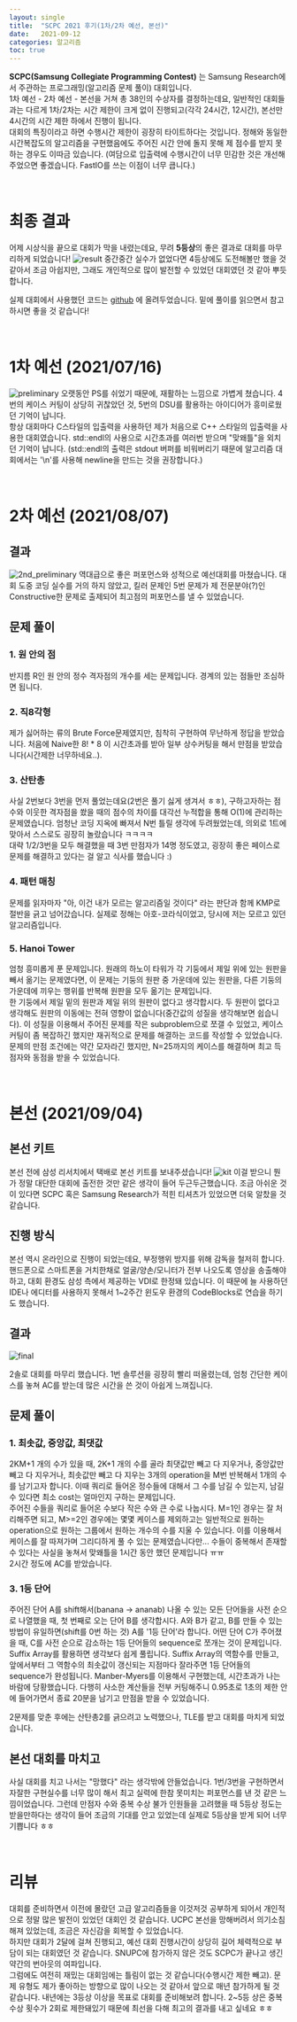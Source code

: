 ```yaml
---
layout: single
title:  "SCPC 2021 후기(1차/2차 예선, 본선)"
date:   2021-09-12
categories: 알고리즘
toc: true
---
```

**SCPC(Samsung Collegiate Programming Contest)** 는 Samsung Research에서 주관하는 프로그래밍(알고리즘 문제 풀이) 대회입니다.  
1차 예선 - 2차 예선 - 본선을 거쳐 총 38인의 수상자를 결정하는데요, 일반적인 대회들과는 다르게 1차/2차는 시간 제한이 크게 없이 진행되고(각각 24시간, 12시간), 본선만 4시간의 시간 제한 하에서 진행이 됩니다.  
대회의 특징이라고 하면 수행시간 제한이 굉장히 타이트하다는 것입니다. 정해와 동일한 시간복잡도의 알고리즘을 구현했음에도 주어진 시간 안에 돌지 못해 제 점수를 받지 못하는 경우도 이따금 있습니다.
(여담으로 입출력에 수행시간이 너무 민감한 것은 개선해주었으면 좋겠습니다. FastIO를 쓰는 이점이 너무 큽니다.)   

<br/>

# 최종 결과
어제 시상식을 끝으로 대회가 막을 내렸는데요, 무려 **5등상**의 좋은 결과로 대회를 마무리하게 되었습니다!
![result](/assets/images/210912/result.png)
중간중간 실수가 없었다면 4등상에도 도전해볼만 했을 것 같아서 조금 아쉽지만, 그래도 개인적으로 많이 발전할 수 있었던 대회였던 것 같아 뿌듯합니다.

실제 대회에서 사용했던 코드는 [github](https://github.com/DHdroid/CP-competitions/tree/master/SCPC/2021) 에 올려두었습니다. 밑에 풀이를 읽으면서 참고하시면 좋을 것 같습니다!

<br/>

# 1차 예선 (2021/07/16)
![preliminary](/assets/image/../images/210912/preliminary.png)
오랫동안 PS를 쉬었기 때문에, 재활하는 느낌으로 가볍게 쳤습니다. 4번의 케이스 커팅이 상당히 귀찮았던 것, 5번의 DSU를 활용하는 아이디어가 흥미로웠던 기억이 납니다.  
항상 대회마다 C스타일의 입출력을 사용하던 제가 처음으로 C++ 스타일의 입출력을 사용한 대회였습니다. std::endl의 사용으로 시간초과를 여러번 받으며 "맞왜틀"을 외치던 기억이 납니다. (std::endl의 출력은 stdout 버퍼를 비워버리기 때문에 알고리즘 대회에서는 '\n'를 사용해 newline을 만드는 것을 권장합니다.)

<br/>

# 2차 예선 (2021/08/07)
## 결과
![2nd_preliminary](/assets/image/../images/210912/2nd_preliminary.png)
역대급으로 좋은 퍼포먼스와 성적으로 예선대회를 마쳤습니다. 대회 도중 코딩 실수를 거의 하지 않았고, 킬러 문제인 5번 문제가 제 전문분야(?)인 Constructive한 문제로 출제되어 최고점의 퍼포먼스를 낼 수 있었습니다.
## 문제 풀이
### 1. 원 안의 점
반지름 R인 원 안의 정수 격자점의 개수를 세는 문제입니다. 경계의 있는 점들만 조심하면 됩니다.

### 2. 직8각형
제가 싫어하는 류의 Brute Force문제였지만, 침착히 구현하여 무난하게 정답을 받았습니다. 처음에 Naive한 8! * 8 이 시간초과를 받아 일부 상수커팅을 해서 만점을 받았습니다(시간제한 너무하네요..).

### 3. 산탄총
사실 2번보다 3번을 먼저 풀었는데요(2번은 풀기 싫게 생겨서 ㅎㅎ), 구하고자하는 점수와 이웃한 격자점을 쐈을 때의 점수의 차이를 대각선 누적합을 통해 O(1)에 관리하는 문제였습니다. 엄청난 코딩 지옥에 빠져서 N번 틀릴 생각에 두려웠었는데, 의외로 1트에 맞아서 스스로도 굉장히 놀랐습니다 ㅋㅋㅋㅋ  
대략 1/2/3번을 모두 해결했을 때 3번 만점자가 14명 정도였고, 굉장히 좋은 페이스로 문제를 해결하고 있다는 걸 알고 식사를 했습니다 :)

### 4. 패턴 매칭
문제를 읽자마자 "아, 이건 내가 모르는 알고리즘일 것이다" 라는 판단과 함께 KMP로 절반을 긁고 넘어갔습니다. 실제로 정해는 아호-코라식이었고, 당시에 저는 모르고 있던 알고리즘입니다.

### 5. Hanoi Tower
엄청 흥미롭게 푼 문제입니다. 원래의 하노이 타워가 각 기둥에서 제일 위에 있는 원판을 빼서 옮기는 문제였다면, 이 문제는 기둥의 원판 중 가운데에 있는 원판을, 다른 기둥의 가운데에 끼우는 행위를 반복해 원판을 모두 옮기는 문제입니다.  
한 기둥에서 제일 밑의 원판과 제일 위의 원판이 없다고 생각합시다. 두 원판이 없다고 생각해도 원판의 이동에는 전혀 영향이 없습니다(중간값의 성질을 생각해보면 쉽습니다). 이 성질을 이용해서 주어진 문제를 작은 subproblem으로 쪼갤 수 있었고, 케이스 커팅이 좀 복잡하긴 했지만 재귀적으로 문제를 해결하는 코드를 작성할 수 있었습니다.  
문제의 만점 조건에는 약간 모자라긴 했지만, N=25까지의 케이스를 해결하며 최고 득점자와 동점을 받을 수 있었습니다.

<br/>

# 본선 (2021/09/04)
## 본선 키트
본선 전에 삼성 리서치에서 택배로 본선 키트를 보내주셨습니다!
![kit](/assets/images/210912/kit.png)
이걸 받으니 뭔가 정말 대단한 대회에 출전한 것만 같은 생각이 들어 두근두근했습니다. 조금 아쉬운 것이 있다면 SCPC 혹은 Samsung Research가 적힌 티셔츠가 있었으면 더욱 알찼을 것 같습니다.

## 진행 방식
본선 역시 온라인으로 진행이 되었는데요, 부정행위 방지를 위해 감독을 철저히 합니다. 핸드폰으로 스마트폰을 거치한채로 얼굴/양손/모니터가 전부 나오도록 영상을 송출해야 하고, 대회 환경도 삼성 측에서 제공하는 VDI로 한정돼 있습니다. 이 때문에 늘 사용하던 IDE나 에디터를 사용하지 못해서 1~2주간 윈도우 환경의 CodeBlocks로 연습을 하기도 했습니다.

## 결과
![final](/assets/images/210912/final.png)

2솔로 대회를 마무리 했습니다. 1번 솔루션을 굉장히 빨리 떠올렸는데, 엄청 간단한 케이스를 놓쳐 AC를 받는데 많은 시간을 쓴 것이 아쉽게 느껴집니다.

## 문제 풀이
### 1. 최솟값, 중앙값, 최댓값
2KM+1 개의 수가 있을 때, 2K+1 개의 수를 골라 최댓값만 빼고 다 지우거나, 중앙값만 빼고 다 지우거나, 최솟값만 빼고 다 지우는 3개의 operation을 M번 반복해서 1개의 수를 남기고자 합니다. 이때 쿼리로 들어온 정수들에 대해서 그 수를 남길 수 있는지, 남길 수 있다면 최소 cost는 얼마인지 구하는 문제입니다.  
주어진 수들을 쿼리로 들어온 수보다 작은 수와 큰 수로 나눕시다. M=1인 경우는 잘 처리해주면 되고, M>=2인 경우에는 몇몇 케이스를 제외하고는 일반적으로 원하는 operation으로 원하는 그룹에서 원하는 개수의 수를 지울 수 있습니다. 이를 이용해서 케이스를 잘 따져가며 그리디하게 풀 수 있는 문제였습니다만... 수들이 중복해서 존재할 수 있다는 사실을 놓쳐서 맞왜틀을 1시간 동안 했던 문제입니다 ㅠㅠ  
2시간 정도에 AC를 받았습니다.

### 3. 1등 단어
주어진 단어 A를 shift해서(banana -> ananab) 나올 수 있는 모든 단어들을 사전 순으로 나열했을 때, 첫 번째로 오는 단어 B를 생각합시다. A와 B가 같고, B를 만들 수 있는 방법이 유일하면(shift를 0번 하는 것) A를 '1등 단어'라 합니다. 어떤 단어 C가 주어졌을 때, C를 사전 순으로 감소하는 1등 단어들의 sequence로 쪼개는 것이 문제입니다.  
Suffix Array를 활용하면 생각보다 쉽게 풀립니다. Suffix Array의 역함수를 만들고, 앞에서부터 그 역함수의 최솟값이 갱신되는 지점마다 잘라주면 1등 단어들의 sequence가 완성됩니다. Manber-Myers를 이용해서 구현했는데, 시간초과가 나는 바람에 당황했습니다. 다행히 사소한 계산들을 전부 커팅해주니 0.95초로 1초의 제한 안에 들어가면서 종료 20분을 남기고 만점을 받을 수 있었습니다.

2문제를 맞춘 후에는 산탄총2를 긁으려고 노력했으나, TLE를 받고 대회를 마치게 되었습니다.

## 본선 대회를 마치고
사실 대회를 치고 나서는 "망했다" 라는 생각밖에 안들었습니다. 1번/3번을 구현하면서 자잘한 구현실수를 너무 많이 해서 최고 실력에 한참 못미치는 퍼포먼스를 낸 것 같은 느낌이었습니다. 그런데 만점자 수와 중복 수상 불가 인원들을 고려했을 때 5등상 정도는 받을만하다는 생각이 들어 조금의 기대를 안고 있었는데 실제로 5등상을 받게 되어 너무 기쁩니다 ㅎㅎ

<br/>

# 리뷰
대회를 준비하면서 이전에 몰랐던 고급 알고리즘들을 이것저것 공부하게 되어서 개인적으로 정말 많은 발전이 있었던 대회인 것 같습니다. UCPC 본선을 망해버려서 의기소침해져 있었는데, 조금은 자신감을 회복할 수 있었습니다.  
하지만 대회가 2달에 걸쳐 진행되고, 예선 대회 진행시간이 상당히 길어 체력적으로 부담이 되는 대회였던 것 같습니다. SNUPC에 참가하지 않은 것도 SCPC가 끝나고 생긴 약간의 번아웃의 여파입니다.  
그럼에도 여전히 재밌는 대회임에는 틀림이 없는 것 같습니다(수행시간 제한 빼고). 문제 유형도 제가 좋아하는 방향으로 많이 나오는 것 같아서 앞으로 매년 참가하게 될 것 같습니다. 내년에는 3등상 이상을 목표로 대회를 준비해보려 합니다. 2~5등 상은 중복수상 횟수가 2회로 제한돼있기 때문에 최선을 다해 최고의 결과를 내고 싶네요 ㅎㅎ



